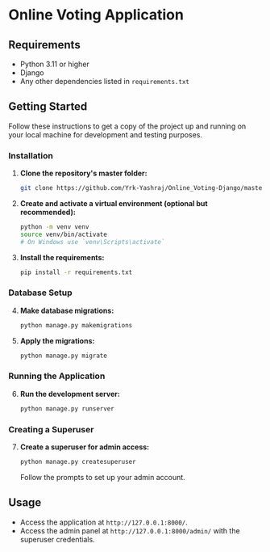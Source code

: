 # Online Voting Application

## Requirements

- Python 3.11 or higher
- Django
- Any other dependencies listed in `requirements.txt`

## Getting Started

Follow these instructions to get a copy of the project up and running on your local machine for development and testing purposes.

### Installation

1. **Clone the repository's master folder:**

    ```sh
    git clone https://github.com/Yrk-Yashraj/Online_Voting-Django/master.git
    ```

2. **Create and activate a virtual environment (optional but recommended):**

    ```sh
    python -m venv venv
    source venv/bin/activate
    # On Windows use `venv\Scripts\activate`
    ```

3. **Install the requirements:**

    ```sh
    pip install -r requirements.txt
    ```

### Database Setup

4. **Make database migrations:**

    ```sh
    python manage.py makemigrations
    ```

5. **Apply the migrations:**

    ```sh
    python manage.py migrate
    ```

### Running the Application

6. **Run the development server:**

    ```sh
    python manage.py runserver
    ```

### Creating a Superuser

7. **Create a superuser for admin access:**

    ```sh
    python manage.py createsuperuser
    ```

    Follow the prompts to set up your admin account.

## Usage

- Access the application at `http://127.0.0.1:8000/`.
- Access the admin panel at `http://127.0.0.1:8000/admin/` with the superuser credentials.


